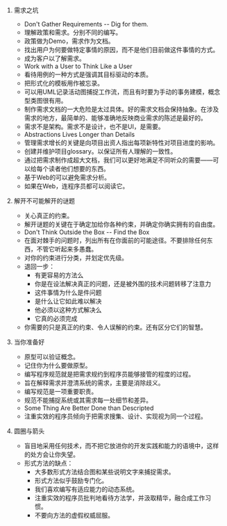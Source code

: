 1. 需求之坑
	- Don't Gather Requirements -- Dig for them.
	- 理解政策和需求。分别不同的编写。
	- 政策做为Demo，需求作为文档。
	- 找出用户为何要做特定事情的原因，而不是他们目前做这件事情的方式。
	- 成为客户以了解需求。
	- Work with a User to Think Like a User
	- 看待用例的一种方式是强调其目标驱动的本质。
	- 把形式化的模板用作被忘录。
	- 可以用UML记录活动图捕捉工作流，而且有时要为手动的事务建模，概念型类图很有用。
	- 制作需求文档的一大危险是太过具体。好的需求文档会保持抽象。在涉及需求的地方，最简单的、能够准确地反映商业需求的陈述是最好的。
	- 需求不是架构。需求不是设计，也不是UI，是需要。
	- Abstractions Lives Longer than Details
	- 管理需求增长的关键是向项目出资人指出每项新特性对项目进度的影响。
	- 创建并维护项目glossary。以保证所有人理解的一致性。
	- 通过把需求制作成超大文档，我们可以更好地满足不同听众的需要——可以给每个读者他们想要的东西。
	- 基于Web的可以避免需求分析。
	- 如果在Web，连程序员都可以阅读它。

2. 解开不可能解开的谜题
	- 关心真正的约束。
	- 解开谜题的关键在于确定加给你各种约束，并确定你确实拥有的自由度。
	- Don't Think Outside the Box -- Find the Box
	- 在面对棘手的问题时，列出所有在你面前的可能途径。不要排除任何东西，不管它听起来多愚蠢。
	- 对你的约束进行分类，并划定优先级。
	- 退回一步：
		- 有更容易的方法么
		- 你是在设法解决真正的问题，还是被外围的技术问题转移了注意力
		- 这件事情为什么是件问题
		- 是什么让它如此难以解决
		- 他必须以这种方式解决么
		- 它真的必须完成
	- 你需要的只是真正的约束、令人误解的约束。还有区分它们的智慧。

3. 当你准备好
	- 原型可以验证概念。
	- 记住你为什么要做原型。
	- 编写程序规范就是把需求规约到程序员能够接管的程度的过程。
	- 旨在解释需求并澄清系统的需求，主要是消除歧义。
	- 编写规范是一项重要职责。
	- 规范不能捕捉系统或其需求每一处细节和差异。
	- Some Thing Are Better Done than Descripted
	- 注重实效的程序员倾向于把需求搜集、设计、实现视为同一个过程。

4. 圆圈与箭头
	- 盲目地采用任何技术，而不把它放进你的开发实践和能力的语境中，这样的处方会让你失望。
	- 形式方法的缺点：
		- 大多数形式方法结合图和某些说明文字来捕捉需求。
		- 形式方法似乎鼓励专门化。
		- 我们喜欢编写有适应能力的动态系统。
		- 注重实效的程序员批判地看待方法学，并汲取精华，融合成工作习惯。
		- 不要向方法的虚假权威屈服。
